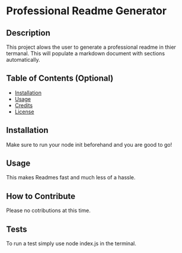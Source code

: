 # Professional Readme Generator



## Description

This project alows the user to generate a professional readme in thier termanal. This will populate a markdown document with sections automatically.

## Table of Contents (Optional)

- [Installation](#installation)
- [Usage](#usage)
- [Credits](#credits)
- [License](#license)

## Installation

Make sure to run your node init beforehand and you are good to go!

## Usage

This makes Readmes fast and much less of a hassle.



## How to Contribute

Please no cotributions at this time.

## Tests

To run a test simply use node index.js in the terminal. 